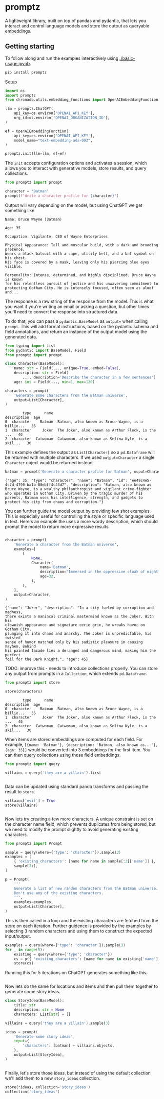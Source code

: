# promptz

A lightweight library, built on top of pandas and pydantic, that lets you interact and control language models and store the output as queryable embeddings.

## Getting starting

To follow along and run the examples interactively using [./basic-usage.ipynb]().

```python
pip install promptz
```

Setup

```python
import os
import promptz
from chromadb.utils.embedding_functions import OpenAIEmbeddingFunction

llm = promptz.ChatGPT(
    api_key=os.environ['OPENAI_API_KEY'],
    org_id=os.environ['OPENAI_ORGANIZATION_ID'],
)

ef = OpenAIEmbeddingFunction(
    api_key=os.environ['OPENAI_API_KEY'],
    model_name="text-embedding-ada-002",
)

promptz.init(llm=llm, ef=ef)
```

The `init` accepts configuration options and activates a session, which allows you to interact with generative models, store results, and query collections. 

```python
from promptz import prompt

character = 'Batman'
prompt(f'Write a character profile for {character}')
```

Output will vary depending on the model, but using ChatGPT we get something like:

```
Name: Bruce Wayne (Batman)                                                      
                                                                                
Age: 35                                                                         
                                                                                
Occupation: Vigilante, CEO of Wayne Enterprises                                 
                                                                                
Physical Appearance: Tall and muscular build, with a dark and brooding presence.
Wears a black batsuit with a cape, utility belt, and a bat symbol on his chest.
His face is covered by a mask, leaving only his piercing blue eyes visible.
                                                                                
Personality: Intense, determined, and highly disciplined. Bruce Wayne is known
for his relentless pursuit of justice and his unwavering commitment to
protecting Gotham City. He is intensely focused, often seen as aloof and...
```

The response is a raw string of the response from the model. This is what you want if you're writing an email or asking a question, but other times you'll need to convert the response into structured data.

To do that, you can pass a `pydantic.BaseModel` as `output=` when calling `prompt`. This will add format instructions, based on the pydantic schema and field annotations, and return an instance of the output model using the generated data.

```python
from typing import List
from pydantic import BaseModel, Field
from promptz import prompt

class Character(BaseModel):
    name: str = Field(..., unique=True, embed=False),
    description: str = Field(
        ..., description='Describe the character in a few sentences')
    age: int = Field(..., min=1, max=120)

characters = prompt(
    'Generate some characters from the Batman universe',
    output=List[Character],
)
```
```
        type      name                                        description  age
0  character    Batman  Batman, also known as Bruce Wayne, is a billio...   35
1  character     Joker  The Joker, also known as Arthur Fleck, is the ...   40
2  character  Catwoman  Catwoman, also known as Selina Kyle, is a skil...   30
```

This example defines the output as `List[Character]` so a `pd.Dataframe` will be returned with multiple characters. If we used `output=Character` a single `Character` object would be returned instead.

```python
batman = prompt('Generate a character profile for Batman', ouput=Character)
```
```
{"age": 35, "type": "character", "name": "Batman", "id": "ee49c4e5-4c7d-4790-ba1b-80ebff4c43d7", "description": "Batman, also known as Bruce Wayne, is a wealthy philanthropist and vigilant crime-fighter who operates in Gotham City. Driven by the tragic murder of his parents, Batman uses his intelligence, strength, and gadgets to protect his city from chaos and corruption."}
```

You can further guide the model output by providing few shot examples. This is especially useful for controlling the style or specific language used in text. Here's an example the uses a more wordy description, which should prompt the model to return more expressive results.

```python

character = prompt(
    'Generate a character from the Batman universe',
    examples=[
        (
            None, 
            Character(
                name='Batman', 
                description="Immersed in the oppressive cloak of nightfall, a figure emerges, solitary and resolute - the Batman. Like an apparition carved from the darkest fears of the human heart, he is a chilling silhouette against the city's venomous glow, embodying a vow birthed from the ashes of personal tragedy. His is the eternal dance with Gotham's nightmarish symphony, a spectral waltz of justice and retribution, his soul as scarred and formidable as the armored veil that encases him.",
                age=32,
            ),
        ),
    ],
    output=Character,
)
```
```
{"name": "Joker", "description": "In a city fueled by corruption and madness,
there exists a maniacal criminal mastermind known as the Joker. With his
clownish appearance and signature eerie grin, he wreaks havoc on Gotham City,
plunging it into chaos and anarchy. The Joker is unpredictable, his twisted
sense of humor matched only by his sadistic pleasure in causing mayhem. Behind
his painted facade lies a deranged and dangerous mind, making him the perfect
foil for the Dark Knight.", "age": 45}
```

TODO: improve this - needs to introduce collections properly.
You can store any output from prompts in a `Collection`, which extends `pd.Dataframe`.

```python
from promptz import store

store(characters)
```
```
        type      name                                        description  age
0  character    Batman  Batman, also known as Bruce Wayne, is a billio...   35
1  character     Joker  The Joker, also known as Arthur Fleck, is the ...   40
2  character  Catwoman  Catwoman, also known as Selina Kyle, is a skil...   30
```

When items are stored embeddings are computed for each field. For example, `[{name: 'Batman'}, {description: 'Batman, also known as...'}, {age: 35}]` would be converted into 3 embeddings for the first item. You can then query collections using those field embeddings.

```python
from promptz import query

villains = query('they are a villain').first
```
```
```

Data can be updated using standard panda transforms and passing the result to `store`.

```python
villains['evil'] = True
store(villains)
```
```
```

Now lets try creating a few more characters. A unique constraint is set on the character name field, which prevents duplicates from being stored, but we need to modify the prompt slightly to avoid generating existing characters. 

```python
from promptz import Prompt

sample = query(where={'type': 'character'}).sample(3)
examples = [
    { 'existing_characters': [name for name in sample[:2]['name']] },
    sample[2:],
]

p = Prompt(
    '''
    Generate a list of new random characters from the Batman universe.
    Don't use any of the existing characters.
    ''',
    examples=examples,
    output=List[Character],
)
```

This is then called in a loop and the existing characters are fetched from the store on each iteration. Further guidence is provided by the examples by selecting 3 random characters and using them to construct the expected input/output.

```python
examples = query(where={'type': 'character'}).sample(3)
for _ in range(5):
    existing = query(where={'type': 'character'})
    cs = p({ 'existing_characters': [name for name in existing['name']] })
    store(cs)
```

Running this for 5 iterations on ChatGPT generates something like this.

```
```

Now lets do the same for locations and items and then pull them together to generate some story ideas.

```python
class StoryIdea(BaseModel):
    title: str
    description: str = None
    characters: List[str] = []

villains = query('they are a villain').sample(3)

ideas = prompt(
    'Generate some story ideas',
    input={
        'characters': [batman] + villains.objects,
    },
    output=List[StoryIdea],
)
```
```
```

Finally, let's store those ideas, but instead of using the default collection we'll add them to a new `story_ideas` collection.

```python
store(*ideas, collection='story_ideas')
collection('story_ideas')
```
```
```